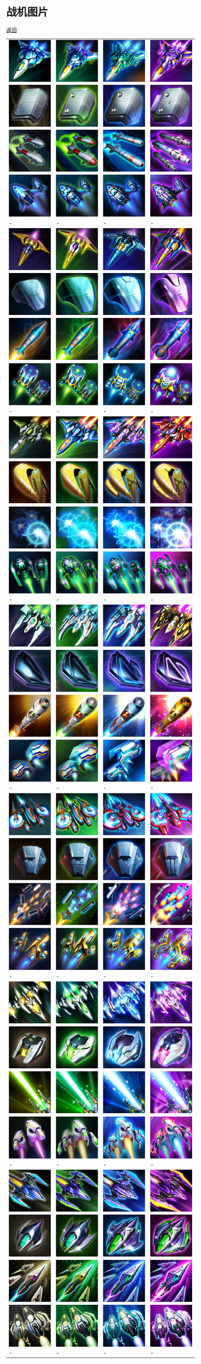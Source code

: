 # 战机图片

[返回](../)

| | | | |
| --- | --- | --- | --- |
| ![](./plane-1-1-1.jpg) | ![](./plane-1-1-2.jpg) | ![](./plane-1-1-3.jpg) | ![](./plane-1-1-4.jpg) |
| ![](./plane-1-2-1.jpg) | ![](./plane-1-2-2.jpg) | ![](./plane-1-2-3.jpg) | ![](./plane-1-2-4.jpg) |
| ![](./plane-1-3-1.jpg) | ![](./plane-1-3-2.jpg) | ![](./plane-1-3-3.jpg) | ![](./plane-1-3-4.jpg) |
| ![](./plane-1-4-1.jpg) | ![](./plane-1-4-2.jpg) | ![](./plane-1-4-3.jpg) | ![](./plane-1-4-4.jpg) |
| - | - | - | - |
| ![](./plane-2-1-1.jpg) | ![](./plane-2-1-2.jpg) | ![](./plane-2-1-3.jpg) | ![](./plane-2-1-4.jpg) |
| ![](./plane-2-2-1.jpg) | ![](./plane-2-2-2.jpg) | ![](./plane-2-2-3.jpg) | ![](./plane-2-2-4.jpg) |
| ![](./plane-2-3-1.jpg) | ![](./plane-2-3-2.jpg) | ![](./plane-2-3-3.jpg) | ![](./plane-2-3-4.jpg) |
| ![](./plane-2-4-1.jpg) | ![](./plane-2-4-2.jpg) | ![](./plane-2-4-3.jpg) | ![](./plane-2-4-4.jpg) |
| - | - | - | - |
| ![](./plane-3-1-1.jpg) | ![](./plane-3-1-2.jpg) | ![](./plane-3-1-3.jpg) | ![](./plane-3-1-4.jpg) |
| ![](./plane-3-2-1.jpg) | ![](./plane-3-2-2.jpg) | ![](./plane-3-2-3.jpg) | ![](./plane-3-2-4.jpg) |
| ![](./plane-3-3-1.jpg) | ![](./plane-3-3-2.jpg) | ![](./plane-3-3-3.jpg) | ![](./plane-3-3-4.jpg) |
| ![](./plane-3-4-1.jpg) | ![](./plane-3-4-2.jpg) | ![](./plane-3-4-3.jpg) | ![](./plane-3-4-4.jpg) |
| - | - | - | - |
| ![](./plane-4-1-1.jpg) | ![](./plane-4-1-2.jpg) | ![](./plane-4-1-3.jpg) | ![](./plane-4-1-4.jpg) |
| ![](./plane-4-2-1.jpg) | ![](./plane-4-2-2.jpg) | ![](./plane-4-2-3.jpg) | ![](./plane-4-2-4.jpg) |
| ![](./plane-4-3-1.jpg) | ![](./plane-4-3-2.jpg) | ![](./plane-4-3-3.jpg) | ![](./plane-4-3-4.jpg) |
| ![](./plane-4-4-1.jpg) | ![](./plane-4-4-2.jpg) | ![](./plane-4-4-3.jpg) | ![](./plane-4-4-4.jpg) |
| - | - | - | - |
| ![](./plane-5-1-1.jpg) | ![](./plane-5-1-2.jpg) | ![](./plane-5-1-3.jpg) | ![](./plane-5-1-4.jpg) |
| ![](./plane-5-2-1.jpg) | ![](./plane-5-2-2.jpg) | ![](./plane-5-2-3.jpg) | ![](./plane-5-2-4.jpg) |
| ![](./plane-5-3-1.jpg) | ![](./plane-5-3-2.jpg) | ![](./plane-5-3-3.jpg) | ![](./plane-5-3-4.jpg) |
| ![](./plane-5-4-1.jpg) | ![](./plane-5-4-2.jpg) | ![](./plane-5-4-3.jpg) | ![](./plane-5-4-4.jpg) |
| - | - | - | - |
| ![](./plane-6-1-1.jpg) | ![](./plane-6-1-2.jpg) | ![](./plane-6-1-3.jpg) | ![](./plane-6-1-4.jpg) |
| ![](./plane-6-2-1.jpg) | ![](./plane-6-2-2.jpg) | ![](./plane-6-2-3.jpg) | ![](./plane-6-2-4.jpg) |
| ![](./plane-6-3-1.jpg) | ![](./plane-6-3-2.jpg) | ![](./plane-6-3-3.jpg) | ![](./plane-6-3-4.jpg) |
| ![](./plane-6-4-1.jpg) | ![](./plane-6-4-2.jpg) | ![](./plane-6-4-3.jpg) | ![](./plane-6-4-4.jpg) |
| - | - | - | - |
| ![](./plane-7-1-1.jpg) | ![](./plane-7-1-2.jpg) | ![](./plane-7-1-3.jpg) | ![](./plane-7-1-4.jpg) |
| ![](./plane-7-2-1.jpg) | ![](./plane-7-2-2.jpg) | ![](./plane-7-2-3.jpg) | ![](./plane-7-2-4.jpg) |
| ![](./plane-7-3-1.jpg) | ![](./plane-7-3-2.jpg) | ![](./plane-7-3-3.jpg) | ![](./plane-7-3-4.jpg) |
| ![](./plane-7-4-1.jpg) | ![](./plane-7-4-2.jpg) | ![](./plane-7-4-3.jpg) | ![](./plane-7-4-4.jpg) |
| - | - | - | - |
